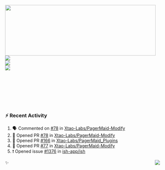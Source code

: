 <p>
  <img align="left" width="490" height="165" src="https://github-readme-stats.vercel.app/api?username=lowking&show_icons=true&hide_border=true&line_height=20&title_color=000000&icon_color=555&show_owner=true&text_color=777"/>
  <p>
    <a href="https://t.me/Violettoy_bot"><img src="https://img.shields.io/badge/Telegram-%2352A4DB.svg?&style=social&logo=telegram&logoColor=white" /></a>
    </br>
    <img src="https://github.com/lowking/lowking/workflows/Waka%20Readme/badge.svg" />
    </br>
    <img src="https://github.com/lowking/lowking/workflows/Activity%20Readme/badge.svg" />
  </p>
  </br>
  </br>
  </br>
  </br>
</p>
</br>

### :zap: Recent Activity

<!--START_SECTION:activity-->
1. 🗣 Commented on [#78](https://github.com/Xtao-Labs/PagerMaid-Modify/issues/78) in [Xtao-Labs/PagerMaid-Modify](https://github.com/Xtao-Labs/PagerMaid-Modify)
2. 💪 Opened PR [#78](https://github.com/Xtao-Labs/PagerMaid-Modify/pull/78) in [Xtao-Labs/PagerMaid-Modify](https://github.com/Xtao-Labs/PagerMaid-Modify)
3. 💪 Opened PR [#166](https://github.com/Xtao-Labs/PagerMaid_Plugins/pull/166) in [Xtao-Labs/PagerMaid_Plugins](https://github.com/Xtao-Labs/PagerMaid_Plugins)
4. 💪 Opened PR [#77](https://github.com/Xtao-Labs/PagerMaid-Modify/pull/77) in [Xtao-Labs/PagerMaid-Modify](https://github.com/Xtao-Labs/PagerMaid-Modify)
5. ❗️ Opened issue [#1376](https://github.com/ish-app/ish/issues/1376) in [ish-app/ish](https://github.com/ish-app/ish)
<!--END_SECTION:activity-->

✨<img align="right" src="http://profile-counter.glitch.me/lowking/count.svg"/>
